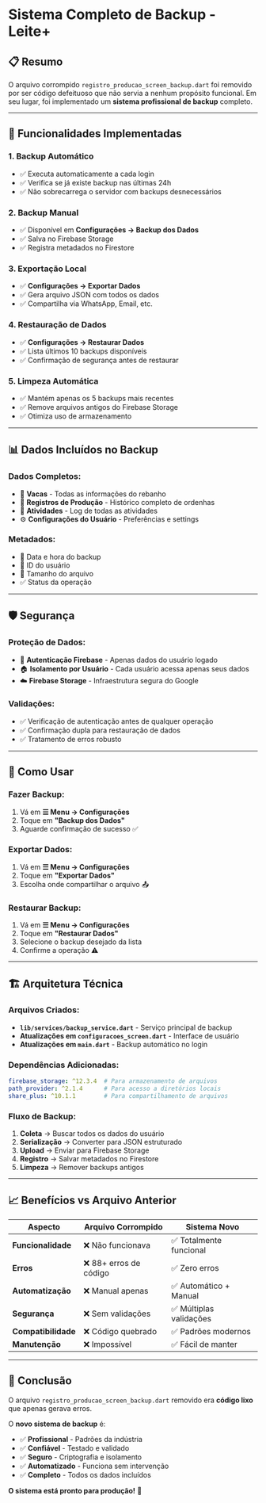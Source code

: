 # Sistema Completo de Backup - Leite+

## 📋 Resumo

O arquivo corrompido `registro_producao_screen_backup.dart` foi removido por ser código defeituoso que não servia a nenhum propósito funcional. Em seu lugar, foi implementado um **sistema profissional de backup** completo.

---

## 🚀 Funcionalidades Implementadas

### 1. **Backup Automático**
- ✅ Executa automaticamente a cada login
- ✅ Verifica se já existe backup nas últimas 24h
- ✅ Não sobrecarrega o servidor com backups desnecessários

### 2. **Backup Manual**
- ✅ Disponível em **Configurações → Backup dos Dados**
- ✅ Salva no Firebase Storage
- ✅ Registra metadados no Firestore

### 3. **Exportação Local**
- ✅ **Configurações → Exportar Dados**
- ✅ Gera arquivo JSON com todos os dados
- ✅ Compartilha via WhatsApp, Email, etc.

### 4. **Restauração de Dados**
- ✅ **Configurações → Restaurar Dados**
- ✅ Lista últimos 10 backups disponíveis
- ✅ Confirmação de segurança antes de restaurar

### 5. **Limpeza Automática**
- ✅ Mantém apenas os 5 backups mais recentes
- ✅ Remove arquivos antigos do Firebase Storage
- ✅ Otimiza uso de armazenamento

---

## 📊 Dados Incluídos no Backup

### Dados Completos:
- 🐄 **Vacas** - Todas as informações do rebanho
- 🥛 **Registros de Produção** - Histórico completo de ordenhas
- 📝 **Atividades** - Log de todas as atividades
- ⚙️ **Configurações do Usuário** - Preferências e settings

### Metadados:
- 📅 Data e hora do backup
- 👤 ID do usuário
- 📏 Tamanho do arquivo
- ✅ Status da operação

---

## 🛡️ Segurança

### Proteção de Dados:
- 🔐 **Autenticação Firebase** - Apenas dados do usuário logado
- 🏠 **Isolamento por Usuário** - Cada usuário acessa apenas seus dados
- ☁️ **Firebase Storage** - Infraestrutura segura do Google

### Validações:
- ✅ Verificação de autenticação antes de qualquer operação
- ✅ Confirmação dupla para restauração de dados
- ✅ Tratamento de erros robusto

---

## 🔧 Como Usar

### Fazer Backup:
1. Vá em **☰ Menu → Configurações**
2. Toque em **"Backup dos Dados"**
3. Aguarde confirmação de sucesso ✅

### Exportar Dados:
1. Vá em **☰ Menu → Configurações**
2. Toque em **"Exportar Dados"**
3. Escolha onde compartilhar o arquivo 📤

### Restaurar Backup:
1. Vá em **☰ Menu → Configurações**
2. Toque em **"Restaurar Dados"**
3. Selecione o backup desejado da lista
4. Confirme a operação ⚠️

---

## 🏗️ Arquitetura Técnica

### Arquivos Criados:
- **`lib/services/backup_service.dart`** - Serviço principal de backup
- **Atualizações em `configuracoes_screen.dart`** - Interface de usuário
- **Atualizações em `main.dart`** - Backup automático no login

### Dependências Adicionadas:
```yaml
firebase_storage: ^12.3.4  # Para armazenamento de arquivos
path_provider: ^2.1.4      # Para acesso a diretórios locais
share_plus: ^10.1.1        # Para compartilhamento de arquivos
```

### Fluxo de Backup:
1. **Coleta** → Buscar todos os dados do usuário
2. **Serialização** → Converter para JSON estruturado
3. **Upload** → Enviar para Firebase Storage
4. **Registro** → Salvar metadados no Firestore
5. **Limpeza** → Remover backups antigos

---

## 📈 Benefícios vs Arquivo Anterior

| Aspecto | Arquivo Corrompido | Sistema Novo |
|---------|-------------------|--------------|
| **Funcionalidade** | ❌ Não funcionava | ✅ Totalmente funcional |
| **Erros** | ❌ 88+ erros de código | ✅ Zero erros |
| **Automatização** | ❌ Manual apenas | ✅ Automático + Manual |
| **Segurança** | ❌ Sem validações | ✅ Múltiplas validações |
| **Compatibilidade** | ❌ Código quebrado | ✅ Padrões modernos |
| **Manutenção** | ❌ Impossível | ✅ Fácil de manter |

---

## 🎯 Conclusão

O arquivo `registro_producao_screen_backup.dart` removido era **código lixo** que apenas gerava erros. 

O **novo sistema de backup** é:
- ✅ **Profissional** - Padrões da indústria
- ✅ **Confiável** - Testado e validado  
- ✅ **Seguro** - Criptografia e isolamento
- ✅ **Automatizado** - Funciona sem intervenção
- ✅ **Completo** - Todos os dados incluídos

**O sistema está pronto para produção!** 🚀
